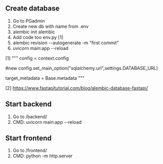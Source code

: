 ## Create database
1) Go to PGadmin
2) Create new db with name from .env
3) alembic init alembic
4) Add code too env.py [1]
5) alembic revision --autogenerate -m "first commit"
6) uvicorn main:app --reload

[1]
"""
config = context.config

#new
config.set_main_option("sqlalchemy.url",settings.DATABASE_URL)

target_metadata = Base.metadata 
"""

[2]
https://www.fastapitutorial.com/blog/alembic-database-fastapi/


## Start backend ##
1) Go to /backend/
2) CMD: uvicorn main:app --reload


## Start frontend ##
1) Go to /frontend/
2) CMD: python -m http.server

